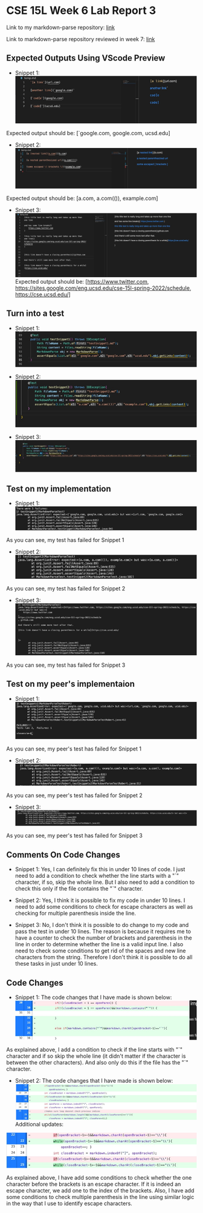# CSE 15L Week 6 Lab Report 3

Link to my markdown-parse repository: [link](https://github.com/stevex626/markdown-parser)

Link to markdown-parse repository reviewed in week 7: [link](https://github.com/mv5903/markdown-parser)


## Expected Outputs Using VScode Preview
* Snippet 1: 
![image](lab1.jpg)

Expected output should be: [`google.com, google.com, ucsd.edu]

* Snippet 2: ![image](lab2.jpg)

Expected output should be: [a.com, a.com(()), example.com]

* Snippet 3: ![image](lab3.jpg)
Expected output should be: [https://www.twitter.com, https://sites.google.com/eng.ucsd.edu/cse-15l-spring-2022/schedule, https://cse.ucsd.edu/]

## Turn into a test 
* Snippet 1: 
![image](lab4.jpg)

* Snippet 2: 
![image](lab5.jpg)

* Snippet 3: ![image](lab6.jpg)

## Test on my implementation
* Snippet 1: ![image](lab7.jpg)

As you can see, my test has failed for Snippet 1

* Snippet 2: 
![image](lab8.jpg)

As you can see, my test has failed for Snippet 2

* Snippet 3: ![image](lab9.jpg)

As you can see, my test has failed for Snippet 3

## Test on my peer's implementaion
* Snippet 1: ![image](lab10.jpg)

As you can see, my peer's test has failed for Snippet 1

* Snippet 2: ![image](lab11.jpg)

As you can see, my peer's test has failed for Snippet 2

* Snippet 3: ![image](lab12.jpg)

As you can see, my peer's test has failed for Snippet 3

## Comments On Code Changes
* Snippet 1: Yes, I can definitely fix this in under 10 lines of code. I just need to add a condition to check whether the line starts with a "\`" character, if so, skip the whole line. But I also need to add a condition to check this only if the file contains the "`" character.

* Snippet 2: Yes, I think it is possible to fix my code in under 10 lines. I need to add some conditions to check for escape characters as well as checking for multiple parenthesis inside the line. 

* Snippet 3: No, I don't think it is possible to do change to my code and pass the test in under 10 lines. The reason is because it requires me to have a counter to check the number of brackets and parenthesis in the line in order to determine whether the line is a valid input line. I also need to check some conditions to get rid of the spaces and new line characters from the string. Therefore I don't think it is possible to do all these tasks in just under 10 lines.


## Code Changes
* Snippet 1: The code changes that I have made is shown below:
![image](lab13.jpg)

As explained above, I add a condition to check if the line starts with "\`" character and if so skip the whole line (it didn't matter if the character is between the other characters).
And also only do this if the file has the "\`" character.

* Snippet 2: The code changes that I have made is shown below:
![image](lab14.jpg)
Additional updates:

![image](lab15.jpg)

As explained above, I have add some conditions to check whether the one character before the brackets is an escape character. If it is indeed an escape character, we add one to the index of the brackets. Also, I have add some conditions to check multiple parenthesis in the line using similar logic in the way that I use to identify escape characters. 






